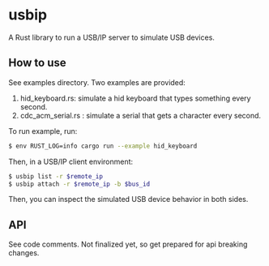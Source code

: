 # usbip

A Rust library to run a USB/IP server to simulate USB devices.

## How to use

See examples directory. Two examples are provided:

1. hid_keyboard.rs: simulate a hid keyboard that types something every second.
2. cdc_acm_serial.rs : simulate a serial that gets a character every second.

To run example, run:

```bash
$ env RUST_LOG=info cargo run --example hid_keyboard
```

Then, in a USB/IP client environment:

```bash
$ usbip list -r $remote_ip
$ usbip attach -r $remote_ip -b $bus_id
```

Then, you can inspect the simulated USB device behavior in both sides.

## API

See code comments. Not finalized yet, so get prepared for api breaking changes.
